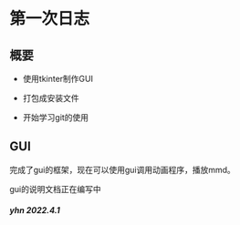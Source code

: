 # 第一次日志

## 概要

- 使用tkinter制作GUI

- 打包成安装文件

- 开始学习git的使用

## GUI

完成了gui的框架，现在可以使用gui调用动画程序，播放mmd。

gui的说明文档正在编写中

##### yhn 2022.4.1

